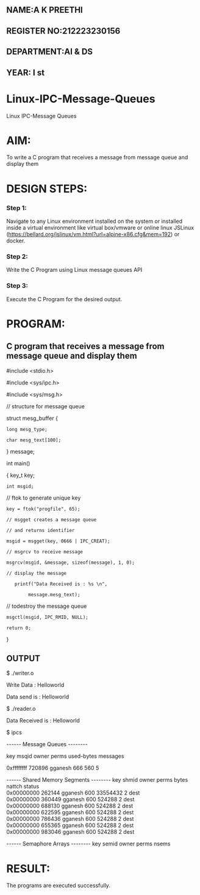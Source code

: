 ## NAME:A K PREETHI
## REGISTER NO:212223230156
## DEPARTMENT:AI & DS
## YEAR: I st
# Linux-IPC-Message-Queues
Linux IPC-Message Queues

# AIM:
To write a C program that receives a message from message queue and display them

# DESIGN STEPS:

### Step 1:

Navigate to any Linux environment installed on the system or installed inside a virtual environment like virtual box/vmware or online linux JSLinux (https://bellard.org/jslinux/vm.html?url=alpine-x86.cfg&mem=192) or docker.

### Step 2:

Write the C Program using Linux message queues API 

### Step 3:

Execute the C Program for the desired output. 

# PROGRAM:

## C program that receives a message from message queue and display them




#include <stdio.h>

#include <sys/ipc.h>

#include <sys/msg.h>

// structure for message queue

struct mesg_buffer {

	long mesg_type;
 
	char mesg_text[100];
 
} message;

int main()

{
	key_t key;
 
	int msgid;
 
// ftok to generate unique key

	key = ftok("progfile", 65);
 
	// msgget creates a message queue
 
	// and returns identifier
 
	msgid = msgget(key, 0666 | IPC_CREAT);
 
	// msgrcv to receive message
 
	msgrcv(msgid, &message, sizeof(message), 1, 0);
 
	// display the message
 
       printf("Data Received is : %s \n",
 
			message.mesg_text);
   

// todestroy the message queue

	msgctl(msgid, IPC_RMID, NULL);
 
	return 0;
}




## OUTPUT

$ ./writer.o 

Write Data : Helloworld

Data send is : Helloworld 


$ ./reader.o 

Data Received is : Helloworld 


$ ipcs

------ Message Queues --------

key        msqid      owner      perms      used-bytes   messages    


0xffffffff 720896     gganesh    666        560          5      


------ Shared Memory Segments --------
key        shmid      owner      perms      bytes      nattch     status      
0x00000000 262144     gganesh    600        33554432   2          dest         
0x00000000 360449     gganesh    600        524288     2          dest         
0x00000000 688130     gganesh    600        524288     2          dest         
0x00000000 622595     gganesh    600        524288     2          dest         
0x00000000 786436     gganesh    600        524288     2          dest         
0x00000000 655365     gganesh    600        524288     2          dest         
0x00000000 983046     gganesh    600        524288     2          dest         

------ Semaphore Arrays --------
key        semid      owner      perms      nsems    



# RESULT:
The programs are executed successfully.
